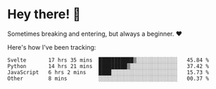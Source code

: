 # Hey there! 👋
Sometimes breaking and entering, but always a beginner. ❤️

Here's how I've been tracking:
<!--START_SECTION:waka-->

```text
Svelte       17 hrs 35 mins  ███████████▒░░░░░░░░░░░░░   45.84 %
Python       14 hrs 21 mins  █████████▒░░░░░░░░░░░░░░░   37.42 %
JavaScript   6 hrs 2 mins    ████░░░░░░░░░░░░░░░░░░░░░   15.73 %
Other        8 mins          ░░░░░░░░░░░░░░░░░░░░░░░░░   00.37 %
```

<!--END_SECTION:waka-->
